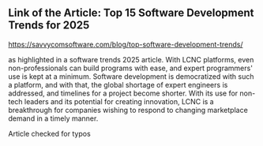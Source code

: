 ## Link of the Article: Top 15 Software Development Trends for 2025
https://savvycomsoftware.com/blog/top-software-development-trends/

as highlighted in a software trends 2025 article. With LCNC platforms, even non-professionals can build programs with ease, and expert programmers' use is kept at a minimum. Software development is democratized with such a platform, and with that, the global shortage of expert engineers is addressed, and timelines for a project become shorter. With its use for non-tech leaders and its potential for creating innovation, LCNC is a breakthrough for companies wishing to respond to changing marketplace demand in a timely manner.

Article checked for typos
